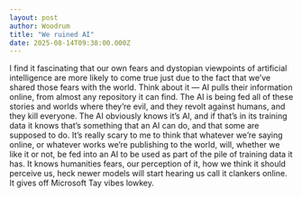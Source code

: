 ```yaml
---
layout: post
author: Woodrum
title: "We ruined AI"
date: 2025-08-14T09:38:00.000Z
---
```


I find it fascinating that our own fears and dystopian viewpoints of artificial intelligence are more likely to come true just due to the fact that we’ve shared those fears with the world. Think about it — AI pulls their information online, from almost any repository it can find. The AI is being fed all of these stories and worlds where they’re evil, and they revolt against humans, and they kill everyone. The AI obviously knows it’s AI, and if that’s in its training data it knows that’s something that an AI can do, and that some are supposed to do. It’s really scary to me to think that whatever we’re saying online, or whatever works we’re publishing to the world, will, whether we like it or not, be fed into an AI to be used as part of the pile of training data it has. It knows humanities fears, our perception of it, how we think it should perceive us, heck newer models will start hearing us call it clankers online. It gives off Microsoft Tay vibes lowkey.
